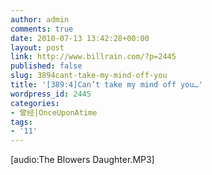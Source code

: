 ```yaml
---
author: admin
comments: true
date: 2010-07-13 13:42:28+00:00
layout: post
link: http://www.billrain.com/?p=2445
published: false
slug: 3894cant-take-my-mind-off-you
title: '[389:4]Can’t take my mind off you…'
wordpress_id: 2445
categories:
- 曾经|OnceUponAtime
tags:
- '11'
---
```


[audio:The Blowers Daughter.MP3]

